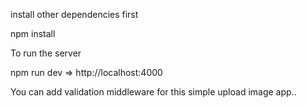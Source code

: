 install other dependencies first

npm install

To run the server

npm run dev => http://localhost:4000

You can add validation middleware for this simple upload image app..
